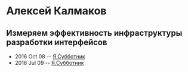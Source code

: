 # Алексей Калмаков

## Измеряем эффективность инфраструктуры разработки интерфейсов
- 2016 Oct 08 -- [Я.Субботник](https://events.yandex.ru/lib/talks/4090/)    
- 2016 Jul 09 -- [Я.Субботник](https://events.yandex.ru/lib/talks/3680/)    
